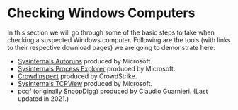 # Checking Windows Computers


In this section we will go through some of the basic steps to take when checking a suspected Windows computer. Following are the tools (with links to their respective download pages) we are going to demonstrate here:


* [Sysinternals Autoruns](https://technet.microsoft.com/en-ca/sysinternals/bb963902.aspx) produced by Microsoft.
* [Sysinternals Process Explorer](https://docs.microsoft.com/en-us/sysinternals/downloads/process-explorer) produced by Microsoft.
* [CrowdInspect](https://www.crowdstrike.com/resources/community-tools/crowdinspect-tool/) produced by CrowdStrike.
* [Sysinternals TCPView](https://technet.microsoft.com/en-us/sysinternals/tcpview.aspx) produced by Microsoft.
* [pcqf](https://github.com/botherder/pcqf) (originally SnoopDigg) produced by Claudio Guarnieri. (Last updated in 2021.)
